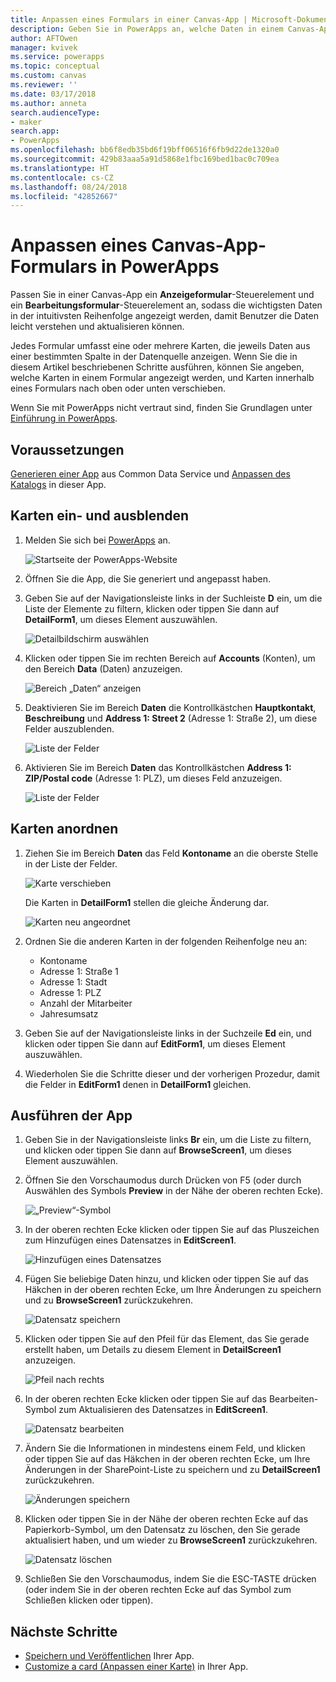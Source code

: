 ```yaml
---
title: Anpassen eines Formulars in einer Canvas-App | Microsoft-Dokumentation
description: Geben Sie in PowerApps an, welche Daten in einem Canvas-App-Formular in welcher Reihenfolge und in welchen Steuerelementen angezeigt werden sollen.
author: AFTOwen
manager: kvivek
ms.service: powerapps
ms.topic: conceptual
ms.custom: canvas
ms.reviewer: ''
ms.date: 03/17/2018
ms.author: anneta
search.audienceType:
- maker
search.app:
- PowerApps
ms.openlocfilehash: bb6f8edb35bd6f19bff06516f6fb9d22de1320a0
ms.sourcegitcommit: 429b83aaa5a91d5868e1fbc169bed1bac0c709ea
ms.translationtype: HT
ms.contentlocale: cs-CZ
ms.lasthandoff: 08/24/2018
ms.locfileid: "42852667"
---
```

# <a name="customize-a-canvas-app-form-in-powerapps"></a>Anpassen eines Canvas-App-Formulars in PowerApps

Passen Sie in einer Canvas-App ein **Anzeigeformular**-Steuerelement und ein **Bearbeitungsformular**-Steuerelement an, sodass die wichtigsten Daten in der intuitivsten Reihenfolge angezeigt werden, damit Benutzer die Daten leicht verstehen und aktualisieren können.

Jedes Formular umfasst eine oder mehrere Karten, die jeweils Daten aus einer bestimmten Spalte in der Datenquelle anzeigen. Wenn Sie die in diesem Artikel beschriebenen Schritte ausführen, können Sie angeben, welche Karten in einem Formular angezeigt werden, und Karten innerhalb eines Formulars nach oben oder unten verschieben.

Wenn Sie mit PowerApps nicht vertraut sind, finden Sie Grundlagen unter [Einführung in PowerApps](getting-started.md).

## <a name="prerequisites"></a>Voraussetzungen

[Generieren einer App](data-platform-create-app.md) aus Common Data Service und [Anpassen des Katalogs](customize-layout-sharepoint.md) in dieser App.

## <a name="show-and-hide-cards"></a>Karten ein- und ausblenden

1. Melden Sie sich bei [PowerApps](http://web.powerapps.com?utm_source=padocs&utm_medium=linkinadoc&utm_campaign=referralsfromdoc) an.

    ![Startseite der PowerApps-Website](./media/customize-forms-sharepoint/sign-in.png)


1. Öffnen Sie die App, die Sie generiert und angepasst haben.

1. Geben Sie auf der Navigationsleiste links in der Suchleiste **D** ein, um die Liste der Elemente zu filtern, klicken oder tippen Sie dann auf **DetailForm1**, um dieses Element auszuwählen.

    ![Detailbildschirm auswählen](./media/customize-forms-sharepoint/select-detailform.png)

1. Klicken oder tippen Sie im rechten Bereich auf **Accounts** (Konten), um den Bereich **Data** (Daten) anzuzeigen.

    ![Bereich „Daten“ anzeigen](./media/customize-forms-sharepoint/show-data-pane.png)

1. Deaktivieren Sie im Bereich **Daten** die Kontrollkästchen **Hauptkontakt**, **Beschreibung** und **Address 1: Street 2** (Adresse 1: Straße 2), um diese Felder auszublenden.

    ![Liste der Felder](./media/customize-forms-sharepoint/hide-fields.png)

1.  Aktivieren Sie im Bereich **Daten** das Kontrollkästchen **Address 1: ZIP/Postal code** (Adresse 1: PLZ), um dieses Feld anzuzeigen.

    ![Liste der Felder](./media/customize-forms-sharepoint/show-field.png)

## <a name="reorder-the-cards"></a>Karten anordnen
1. Ziehen Sie im Bereich **Daten** das Feld **Kontoname** an die oberste Stelle in der Liste der Felder.

    ![Karte verschieben](./media/customize-forms-sharepoint/move-card.png)

    Die Karten in **DetailForm1** stellen die gleiche Änderung dar.

    ![Karten neu angeordnet](./media/customize-forms-sharepoint/reordered-card.png)

1. Ordnen Sie die anderen Karten in der folgenden Reihenfolge neu an:

    - Kontoname
    - Adresse 1: Straße 1
    - Adresse 1: Stadt
    - Adresse 1: PLZ
    - Anzahl der Mitarbeiter
    - Jahresumsatz

1. Geben Sie auf der Navigationsleiste links in der Suchzeile **Ed** ein, und klicken oder tippen Sie dann auf **EditForm1**, um dieses Element auszuwählen.

1. Wiederholen Sie die Schritte dieser und der vorherigen Prozedur, damit die Felder in **EditForm1** denen in **DetailForm1** gleichen.

## <a name="run-the-app"></a>Ausführen der App
1. Geben Sie in der Navigationsleiste links **Br** ein, um die Liste zu filtern, und klicken oder tippen Sie dann auf **BrowseScreen1**, um dieses Element auszuwählen.

2. Öffnen Sie den Vorschaumodus durch Drücken von F5 (oder durch Auswählen des Symbols **Preview** in der Nähe der oberen rechten Ecke).

    ![„Preview“-Symbol](./media/customize-forms-sharepoint/open-preview.png)

3. In der oberen rechten Ecke klicken oder tippen Sie auf das Pluszeichen zum Hinzufügen eines Datensatzes in **EditScreen1**.

    ![Hinzufügen eines Datensatzes](./media/customize-forms-sharepoint/add-record.png)

4. Fügen Sie beliebige Daten hinzu, und klicken oder tippen Sie auf das Häkchen in der oberen rechten Ecke, um Ihre Änderungen zu speichern und zu **BrowseScreen1** zurückzukehren.

    ![Datensatz speichern](./media/customize-forms-sharepoint/save-record.png)

5. Klicken oder tippen Sie auf den Pfeil für das Element, das Sie gerade erstellt haben, um Details zu diesem Element in **DetailScreen1** anzuzeigen.  

    ![Pfeil nach rechts](./media/customize-forms-sharepoint/right-arrow.png)

6. In der oberen rechten Ecke klicken oder tippen Sie auf das Bearbeiten-Symbol zum Aktualisieren des Datensatzes in **EditScreen1**.

    ![Datensatz bearbeiten](./media/customize-forms-sharepoint/edit-record.png)

7. Ändern Sie die Informationen in mindestens einem Feld, und klicken oder tippen Sie auf das Häkchen in der oberen rechten Ecke, um Ihre Änderungen in der SharePoint-Liste zu speichern und zu **DetailScreen1** zurückzukehren.  

    ![Änderungen speichern](./media/customize-forms-sharepoint/save-record.png)

8. Klicken oder tippen Sie in der Nähe der oberen rechten Ecke auf das Papierkorb-Symbol, um den Datensatz zu löschen, den Sie gerade aktualisiert haben, und um wieder zu **BrowseScreen1** zurückzukehren.

    ![Datensatz löschen](./media/customize-forms-sharepoint/delete-record.png)

9. Schließen Sie den Vorschaumodus, indem Sie die ESC-TASTE drücken (oder indem Sie in der oberen rechten Ecke auf das Symbol zum Schließen klicken oder tippen).

## <a name="next-steps"></a>Nächste Schritte
- [Speichern und Veröffentlichen](save-publish-app.md) Ihrer App.
- [Customize a card (Anpassen einer Karte)](customize-card.md) in Ihrer App.
